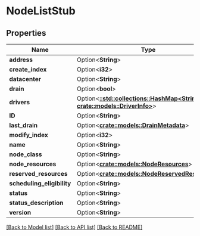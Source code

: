 # NodeListStub

## Properties

| Name                       | Type                                                                                        | Description | Notes      |
| -------------------------- | ------------------------------------------------------------------------------------------- | ----------- | ---------- |
| **address**                | Option<**String**>                                                                          |             | [optional] |
| **create_index**           | Option<**i32**>                                                                             |             | [optional] |
| **datacenter**             | Option<**String**>                                                                          |             | [optional] |
| **drain**                  | Option<**bool**>                                                                            |             | [optional] |
| **drivers**                | Option<[**::std::collections::HashMap<String, crate::models::DriverInfo>**](DriverInfo.md)> |             | [optional] |
| **ID**                     | Option<**String**>                                                                          |             | [optional] |
| **last_drain**             | Option<[**crate::models::DrainMetadata**](DrainMetadata.md)>                                |             | [optional] |
| **modify_index**           | Option<**i32**>                                                                             |             | [optional] |
| **name**                   | Option<**String**>                                                                          |             | [optional] |
| **node_class**             | Option<**String**>                                                                          |             | [optional] |
| **node_resources**         | Option<[**crate::models::NodeResources**](NodeResources.md)>                                |             | [optional] |
| **reserved_resources**     | Option<[**crate::models::NodeReservedResources**](NodeReservedResources.md)>                |             | [optional] |
| **scheduling_eligibility** | Option<**String**>                                                                          |             | [optional] |
| **status**                 | Option<**String**>                                                                          |             | [optional] |
| **status_description**     | Option<**String**>                                                                          |             | [optional] |
| **version**                | Option<**String**>                                                                          |             | [optional] |

[[Back to Model list]](../README.md#documentation-for-models)
[[Back to API list]](../README.md#documentation-for-api-endpoints)
[[Back to README]](../README.md)
